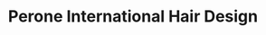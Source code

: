 ---
title: "Perone International Hair Design"
url: /meriden/perone-international-hair-design/
shop: hairdresser
---